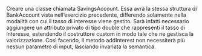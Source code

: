 Creare una classe chiamata SavingsAccount. Essa avrà la stessa
struttura di BankAccount vista nell’esercizio precedente, differendo
solamente nella modalità con cui il tasso di interesse viene gestito.
Sarà infatti necessario aggiungere un attributo privato di tipo double
che rappresenti il tasso di interesse, estendendo il costruttore custom
in modo tale che ne gestisca la valorizzazione. Così facendo, il
metodo addInterest non necessiterà più nessun parametro di input,
lasciando invariata la semantica.
